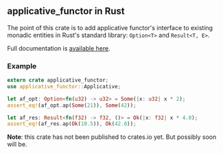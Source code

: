 ## applicative_functor in Rust

The point of this crate is to add applicative functor's interface to existing monadic entities in Rust's standard library: `Option<T>` and `Result<T, E>`.

Full documentation is [available here](https://belfz.github.io/applicative_functor/applicative_functor/trait.Applicative.html).

### Example

```rust
extern crate applicative_functor;
use applicative_functor::Applicative;

let af_opt: Option<fn(u32) -> u32> = Some(|x: u32| x * 2);
assert_eq!(af_opt.ap(Some(21)), Some(42));

let af_res: Result<fn(f32) -> f32, ()> = Ok(|x: f32| x * 4.0);
assert_eq!(af_res.ap(Ok(10.5)), Ok(42.0));
```

__Note__: this crate has not been published to crates.io yet. But possibly soon will be.